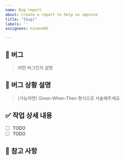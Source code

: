 ```yaml
---
name: Bug report
about: Create a report to help us improve
title: "[bug]"
labels: ''
assignees: ninano05

---
```


## 🐛 버그
> 어떤 버그인지 설명

## 📝 버그 상황 설명
> (가능하면) Given-When-Then 형식으로 서술해주세요

## ✅ 작업 상세 내용
- [ ] TODO
- [ ] TODO

## 💬 참고 사항
